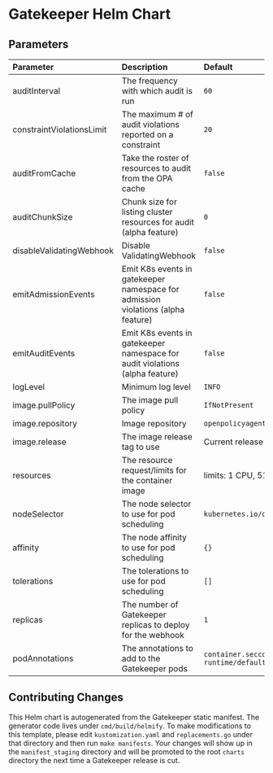 # Gatekeeper Helm Chart

## Parameters

| Parameter                 | Description                                                                      | Default                                                                   |
|:--------------------------|:---------------------------------------------------------------------------------|:--------------------------------------------------------------------------|
| auditInterval             | The frequency with which audit is run                                            | `60`                                                                      |
| constraintViolationsLimit | The maximum # of audit violations reported on a constraint                       | `20`                                                                      |
| auditFromCache            | Take the roster of resources to audit from the OPA cache                         | `false`                                                                   |
| auditChunkSize            | Chunk size for listing cluster resources for audit (alpha feature)               | `0`                                                                       |
| disableValidatingWebhook  | Disable ValidatingWebhook                                                        | `false`                                                                   |
| emitAdmissionEvents       | Emit K8s events in gatekeeper namespace for admission violations (alpha feature) | `false`                                                                   |
| emitAuditEvents           | Emit K8s events in gatekeeper namespace for audit violations (alpha feature)     | `false`                                                                   |
| logLevel                  | Minimum log level                                                                | `INFO`                                                                    |
| image.pullPolicy          | The image pull policy                                                            | `IfNotPresent`                                                            |
| image.repository          | Image repository                                                                 | `openpolicyagent/gatekeeper`                                              |
| image.release             | The image release tag to use                                                     | Current release version: `v3.1.0-beta.12`                                 |
| resources                 | The resource request/limits for the container image                              | limits: 1 CPU, 512Mi, requests: 100mCPU, 256Mi                            |
| nodeSelector              | The node selector to use for pod scheduling                                      | `kubernetes.io/os: linux`                                                 |
| affinity                  | The node affinity to use for pod scheduling                                      | `{}`                                                                      |
| tolerations               | The tolerations to use for pod scheduling                                        | `[]`                                                                      |
| replicas                  | The number of Gatekeeper replicas to deploy for the webhook                      | `1`                                                                       |
| podAnnotations            | The annotations to add to the Gatekeeper pods                                    | `container.seccomp.security.alpha.kubernetes.io/manager: runtime/default` |

## Contributing Changes

This Helm chart is autogenerated from the Gatekeeper static manifest. The
generator code lives under `cmd/build/helmify`. To make modifications to this
template, please edit `kustomization.yaml` and `replacements.go` under that
directory and then run `make manifests`. Your changes will show up in the
`manifest_staging` directory and will be promoted to the root `charts` directory
the next time a Gatekeeper release is cut.
